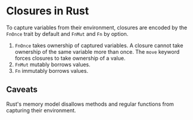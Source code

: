 # Closures in Rust

To capture variables from their environment, closures are encoded by the `FnOnce` trait by default
and `FnMut` and `Fn` by option.

1. `FnOnce` takes ownership of captured variables. A closure cannot take ownership of the same 
    variable more than once. The `move` keyword forces closures to take ownership of a value.
2. `FnMut` mutably borrows values.
3. `Fn` immutably borrows values.

## Caveats

Rust's memory model disallows methods and regular functions from capturing their environment.
